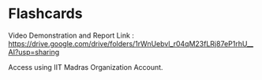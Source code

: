 # Flashcards

Video Demonstration and Report Link : https://drive.google.com/drive/folders/1rWnUebvl_r04qM23fLRj87eP1rhU__AI?usp=sharing

Access using IIT Madras Organization Account.
